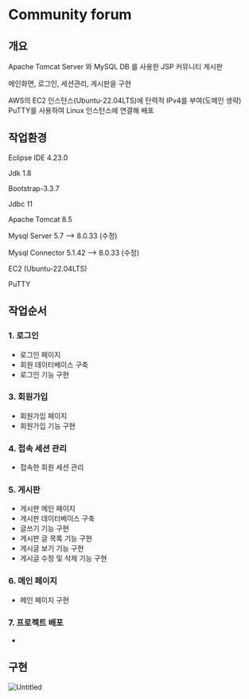 # Community forum

## 개요
Apache Tomcat Server 와 MySQL DB 를 사용한 JSP 커뮤니티 게시판

메인화면, 로그인, 세션관리, 게시판을 구현

AWS의 EC2 인스턴스(Ubuntu-22.04LTS)에 탄력적 IPv4를 부여(도메인 생략) PuTTY를 사용하여 Linux 인스턴스에 연결해 배포

## 작업환경
Eclipse IDE 4.23.0

Jdk 1.8

Bootstrap-3.3.7

Jdbc 11

Apache Tomcat 8.5

Mysql Server 5.7 --> 8.0.33 (수정)

Mysql Connector 5.1.42 --> 8.0.33 (수정)

EC2 (Ubuntu-22.04LTS)

PuTTY
 
## 작업순서
### 1. 로그인
* 로그인 페이지
* 회원 데이터베이스 구축
* 로그인 기능 구현  
### 3. 회원가입
* 회원가입 페이지
* 회원가입 기능 구현
### 4. 접속 세션 관리
* 접속한 회원 세션 관리
### 5. 게시판
* 게시판 메인 페이지
* 게시판 데이터베이스 구축
* 글쓰기 기능 구현
* 게시판 글 목록 기능 구현
* 게시글 보기 기능 구현
* 게시글 수정 및 삭제 기능 구현
### 6. 메인 페이지
* 메인 페이지 구현
### 7. 프로젝트 배포
* 
## 구현
![Untitled](https://github.com/sewook66/bbs/assets/51785417/b4faa483-c429-49ec-8499-31fc5afff6c0)
